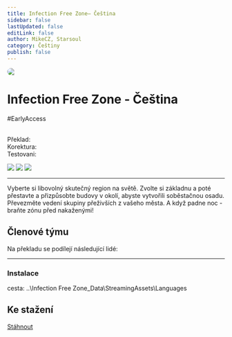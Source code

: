 ```yaml
---
title: Infection Free Zone– Čeština
sidebar: false
lastUpdated: false
editLink: false
author: MikeCZ, Starsoul
category: Češtiny
publish: false
---
```

<script setup lang="ts">
const people = {
  lead: [
    { name: "MikeCZ", role: "Vedení projektu, Překlad"}
  ],
  l10n: [
    { name: "Starsoul", role: "Překlad"},
    { name: "Starsoul", role: "Korektura"},
  ]
};
</script>

<div style="border-radius: 16px; overflow: hidden; margin-bottom: 16px;">
  <img src="https://shared.cloudflare.steamstatic.com/store_item_assets/steam/apps/1465460/library_hero.jpg?t=1644920770">
</div>

# Infection Free Zone - Čeština 
<el-tag type="warning" effect="light">#EarlyAccess</el-tag>
<br>
<br>

<div class="stavpr prog-custom" style="display: flex; align-items: center; column-gap: 12px">
  <div class="infopr">Překlad:</div>
  <div class="progpr" style="flex: 1"><el-progress :percentage="100" :stroke-width="18" :text-inside="true" status="success" striped /></div>
</div>
<div class="stavpr prog-custom" style="display: flex; align-items: center; column-gap: 12px">
  <div class="infopr">Korektura:</div>
  <div class="progpr" style="flex: 1"><el-progress :percentage="80" :stroke-width="18" :text-inside="true" status="warning" striped /></div>
</div>
<div class="stavpr prog-custom" style="display: flex; align-items: center; column-gap: 12px">
  <div class="infopr">Testovani:</div>
  <div class="progpr" style="flex: 1"><el-progress :percentage="80" :stroke-width="18" :text-inside="true" status="primary" striped /></div>
</div>

![](https://img.shields.io/badge/herní%20klient-Steam-grey?style=for-the-badge) 
![](https://img.shields.io/badge/verze%20hry-aktuální-grey?style=for-the-badge) 
![](https://img.shields.io/badge/verze%20překladu-0.8-grey?style=for-the-badge)

------------
Vyberte si libovolný skutečný region na světě. Zvolte si základnu a poté přestavte a přizpůsobte budovy v okolí, abyste vytvořili soběstačnou osadu. Převezměte vedení skupiny přeživších z vašeho města. A když padne noc - braňte zónu před nakaženými!

## Členové týmu

Na překladu se podílejí následující lidé:

<PTeamMembers :members="people.lead" />

<PTeamMembers :members="people.l10n" />

<PTeamMembers :members="people.support" />

<PTeamMembers :members="people.partners" />

<hr>

### Instalace
cesta: ..\Infection Free Zone_Data\StreamingAssets\Languages <br />

## Ke stažení
<a href="https://www.dropbox.com/sh/d26pxc72en77ipg/AAAV0iAZKVGZrmA9-wyyEaXKa?dl=0" target="_blank">Stáhnout</a> <br>

<el-divider />














